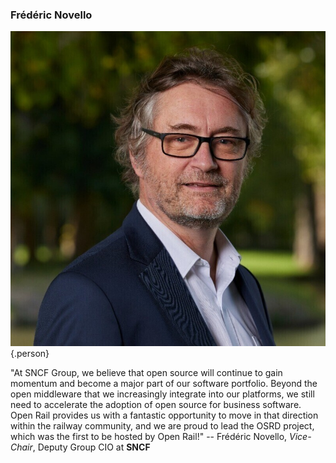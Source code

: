 ### Frédéric Novello

![Frédéric Novello](images/people/frederic-novello.jpg){.person}

"At SNCF Group, we believe that open source will continue to gain momentum and become a major part of our software portfolio. Beyond the open middleware that we increasingly integrate into our platforms, we still need to accelerate the adoption of open source for business software. Open Rail provides us with a fantastic opportunity to move in that direction within the railway community, and we are proud to lead the OSRD project, which was the first to be hosted by Open Rail!" -- Frédéric Novello, *Vice-Chair*, Deputy Group CIO at **SNCF**
